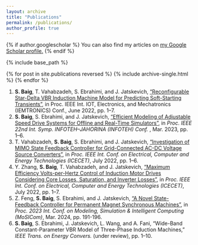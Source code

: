 ```yaml
---
layout: archive
title: "Publications"
permalink: /publications/
author_profile: true
---
```

{% if author.googlescholar %}
  You can also find my articles on <u><a href="{{author.googlescholar}}">my Google Scholar profile</a>.</u>
{% endif %}

{% include base_path %}

{% for post in site.publications reversed %}
  {% include archive-single.html %}
{% endfor %}

1. **S. Baig**, T. Vahabzadeh, S. Ebrahimi, and J. Jatskevich, [“Reconfigurable Star-Delta VBR Induction Machine Model for Predicting Soft-Starting Transients”](https://ieeexplore.ieee.org/document/9795720), in Proc. IEEE Int. IOT, Electronics, and Mechatronics (IEMTRONICS) Conf., June 2022, pp. 1–7.
2. **S. Baig**, S. Ebrahimi, and J. Jatskevich, [“Efficient Modeling of Adjustable Speed Drive Systems for Offline and Real-Time Simulators”](https://ieeexplore.ieee.org/document/10094146), in *Proc. IEEE 22nd Int. Symp. INFOTEH–JAHORINA (INFOTEH) Conf.* , Mar. 2023, pp. 1–6.
3. T. Vahabzadeh, **S. Baig**, S. Ebrahimi, and J. Jatskevich, [“Investigation of MIMO State Feedback Controller for Grid-Connected AC-DC Voltage Source Converters”](https://ieeexplore.ieee.org/abstract/document/9873005), in *Proc. IEEE Int. Conf. on Electrical, Computer and Energy Technologies (ICECET)*, July 2022, pp. 1–6.
4. Y. Zhang, **S. Baig**, T. Vahabzadeh, and J. Jatskevich, [“Maximum Efficiency Volts-per-Hertz Control of Induction Motor Drives Considering Core Losses, Saturation, and Inverter Losses”](https://ieeexplore.ieee.org/document/9872679), in *Proc. IEEE Int. Conf. on Electrical, Computer and Energy Technologies (ICECET)*, July 2022, pp. 1–7.
5. Z. Feng, **S. Baig**, S. Ebrahimi, and J. Jatskevich, [“A Novel State-Feedback Controller for Permanent Magnet Synchronous Machines”](https://ieeexplore.ieee.org/abstract/document/10458845), in *Proc. 2023 Int. Conf. on Modeling, Simulation & Intelligent Computing (MoSICom)*, Mar. 2024, pp. 191-196.
6. **S. Baig**, S. Ebrahimi, J. Jatskevich, L. Wang, and A. Fani, “Wide-Band Constant-Parameter VBR Model of Three-Phase Induction Machines,” *IEEE Trans. on Energy Convers.* (under review), pp. 1–10.

